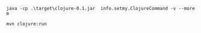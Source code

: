 ```shell
java -cp .\target\clojure-0.1.jar  info.setmy.ClojureCommand -v --more m
```

```shell
mvn clojure:run
```
